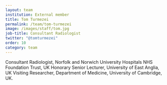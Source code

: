 ```yaml
---
layout: team
institution: External member
title: Tom Turmezei
permalink: /team/tom-turmezei
image: /images/staff/tom.jpg
job-title: Consultant Radiologist
twitter: "@tomturmezei"
order: 10
category: team
---
```

Consultant Radiologist, Norfolk and Norwich University Hospitals NHS Foundation Trust, UK Honorary Senior Lecturer,
University of East Anglia, UK Visiting Researcher, Department of Medicine, University of Cambridge, UK.
